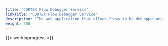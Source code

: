 ```yaml
---
title: "CORTEX Flow Debugger Service"
linkTitle: "CORTEX Flow Debugger Service"
description: "The web application that allows flows to be debugged and executed. Used by CORTEX Studio to debug flows and provide block information."
weight: 200
---
```


{{< workinprogress >}}
